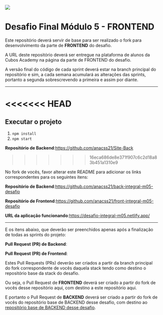 ![](https://i.imgur.com/xG74tOh.png)

# Desafio Final Módulo 5 - FRONTEND

Este repositório deverá servir de base para ser realizado o fork para desenvolvimento da parte de **FRONTEND** do desafio.

A URL deste repositório deverá ser entregue na plataforma de alunos da Cubos Academy na página da parte de FRONTEND do desafio.

A versão final do código de cada sprint deverá estar na branch principal do repositório e sim, a cada semana acumulará as alterações das sprints, portanto a segunda sobrescrevendo a primeira e assim por diante.

---
<<<<<<< HEAD
=======
## Executar o projeto

1. `npm install`
2. `npm start`

**Repositório de Backend**:https://github.com/anacss21/Site-Back
>>>>>>> 16eca686de8e371f907c6c2d18a83b451a1310e9

No fork de vocês, favor alterar este README para adicionar os links correspondentes para os seguintes itens:

**Repositório de Backend**:https://github.com/anacss21/back-integral-m05-desafio

**Repositório de Frontend**:https://github.com/anacss21/front-integral-m05-desafio

**URL da aplicação funcionando**:https://desafio-integral-m05.netlify.app/

---

E os itens abaixo, que deverão ser preenchidos apenas após a finalização de todas as sprints do projeto:

**Pull Request (PR) de Backend**:

**Pull Request (PR) de Frontend**:

Estes Pull Requests (PRs) deverão ser criados a partir da branch principal do fork correspondente de vocês daquela stack tendo como destino o repositório base da stack do desafio.

Ou seja, o Pull Request de **FRONTEND** deverá ser criado a partir do fork de vocês desse repositório aqui, com destino a este repositório aqui.

E portanto o Pull Request de **BACKEND** deverá ser criado a partir do fork de vocês do repositório base de BACKEND desse desafio, com destino ao [repositório base de BACKEND desse desafio](https://github.com/cubos-academy/back-integral-m05-desafio).

